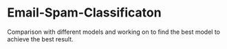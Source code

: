 # Email-Spam-Classificaton
Comparison with different models and working on to find the best model to achieve the best result.
